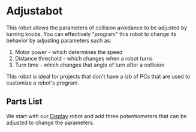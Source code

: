# Adjustabot

This robot allows the parameters of collision avoidance to be
adjusted by turning knobs.  You can effectively "program" this
robot to change its behavior by adjusting parameters such as:

1. Motor power - which determines the speed
2. Distance threshold - which changes when a robot turns
3. Turn time - which changes that angle of turn after a collision

This robot is ideal for projects that don't have a lab of PCs that are
used to customize a robot's program.

## Parts List

We start with our [Display](../display/index.md) robot and add three potentiometers
that can be adjusted to change the parameters.




